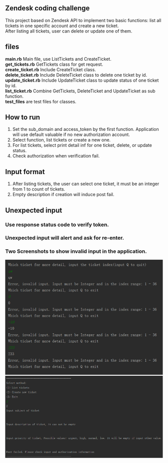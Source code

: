 Zendesk coding challenge
----
This project based on Zendesk API to implement two basic functions: list all tickets in one specific account and create a new ticket.  
After listing all tickets, user can delete or update one of them.
## files
**main.rb** Main file, use ListTickets and CreateTicket.  
**get_tickets.rb** GetTickets class for get request.  
**create_ticket.rb** Include CreateTicket class.  
**delete_ticket.rb** Include DeleteTicket class to delete one ticket by id.  
**update_ticket.rb** Include UpdateTicket class to update status of one ticket by id.  
**list_ticket.rb** Combine GetTickets, DeleteTicket and UpdateTicket as sub function.  
**test_files** are test files for classes.  
## How to run
1. Set the sub_domain and access_token by the first function. Application will use default valuable if no new authorization account.
2. Select function, list tickets or create a new one.
3. For list tickets, select print detail inf for one ticket, delete, or update status.
4. Check authorization when verification fail.

## Input format
1. After listing tickets, the user can select one ticket, it must be an integer from 1 to count of tickets. 
2. Empty description if creation will induce post fail.
## Unexpected input
### Use response status code to verify token.
### Unexpected input will alert and ask for re-enter.
### Two Screenshots to show invalid input in the application.
![](https://github.com/YixiaoTang/Zendesk/blob/master/Unexpected%20input.png)
![](https://github.com/YixiaoTang/Zendesk/blob/master/Empty%20description.png)
